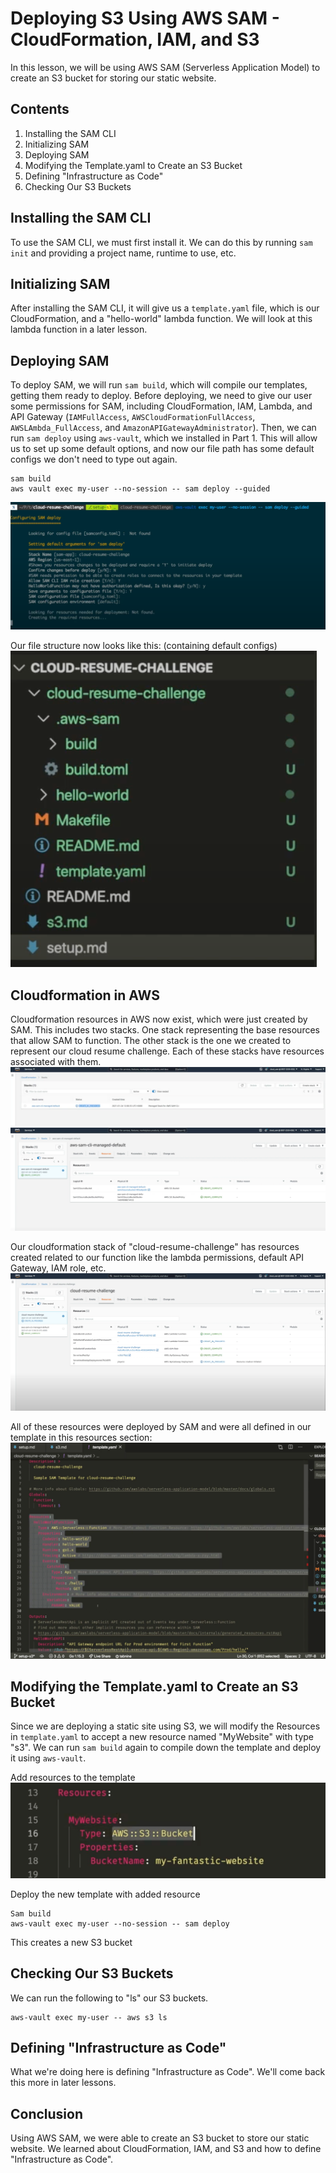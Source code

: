 # Deploying S3 Using AWS SAM - CloudFormation, IAM, and S3

In this lesson, we will be using AWS SAM (Serverless Application Model) to create an S3 bucket for storing our static website. 

## Contents
1. Installing the SAM CLI
2. Initializing SAM
3. Deploying SAM
4. Modifying the Template.yaml to Create an S3 Bucket
5. Defining "Infrastructure as Code"
6. Checking Our S3 Buckets

## Installing the SAM CLI
To use the SAM CLI, we must first install it. We can do this by running `sam init` and providing a project name, runtime to use, etc.

## Initializing SAM
After installing the SAM CLI, it will give us a `template.yaml` file, which is our CloudFormation, and a "hello-world" lambda function. We will look at this lambda function in a later lesson.

## Deploying SAM
To deploy SAM, we will run `sam build`, which will compile our templates, getting them ready to deploy. Before deploying, we need to give our user some permissions for SAM, including CloudFormation, IAM, Lambda, and API Gateway (`IAMFullAccess`, `AWSCloudFormationFullAccess`, `AWSLAmbda_FullAccess`, and `AmazonAPIGatewayAdministrator`). Then, we can run `sam deploy` using `aws-vault`, which we installed in Part 1. This will allow us to set up some default options, and now our file path has some default configs we don't need to type out again. 
```
sam build 
aws vault exec my-user --no-session -- sam deploy --guided 
```

![deploySAM](/images/deploySAM.png)

Our file structure now looks like this: (containing default configs)
![fileStruc](/images/fileStructure.png)

## Cloudformation in AWS
Cloudformation resources in AWS now exist, which were just created by SAM. This includes two stacks. One stack representing the base resources that allow SAM to function. The other stack is the one we created to represent our cloud resume challenge. Each of these stacks have resources associated with them.
![CFStack](/images/CFStack.png)
![CFSAM](/images/CFSAM.png)

Our cloudformation stack of "cloud-resume-challenge" has resources created related to our function like the lambda permissions, default API Gateway, IAM role, etc.
![CFCloudResume](/images/CFCloudResumeChallenge.png)

All of these resources were deployed by SAM and were all defined in our template in this resources section:
![CFTEmplate](/images/template.png)



## Modifying the Template.yaml to Create an S3 Bucket
Since we are deploying a static site using S3, we will modify the Resources in `template.yaml` to accept a new resource named "MyWebsite" with type "s3". We can run `sam build` again to compile down the template and deploy it using `aws-vault`.

Add resources to the template
![addResource](/images/newResource.png)

Deploy the new template with added resource
```
Sam build
aws-vault exec my-user --no-session -- sam deploy
```

This creates a new S3 bucket


## Checking Our S3 Buckets
We can run the following to "ls" our S3 buckets.
```
aws-vault exec my-user -- aws s3 ls
```


## Defining "Infrastructure as Code"
What we're doing here is defining "Infrastructure as Code". We'll come back this more in later lessons.


## Conclusion
Using AWS SAM, we were able to create an S3 bucket to store our static website. We learned about CloudFormation, IAM, and S3 and how to define "Infrastructure as Code".
